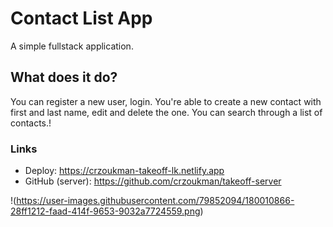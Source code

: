 # Contact List App

A simple fullstack application. 

## What does it do?

You can register a new user, login. You're able to create a new contact with first and last name, edit and delete the one. You can search through a list of contacts.!

### Links

- Deploy: https://crzoukman-takeoff-lk.netlify.app
- GitHub (server): https://github.com/crzoukman/takeoff-server

!(https://user-images.githubusercontent.com/79852094/180010866-28ff1212-faad-414f-9653-9032a7724559.png)
